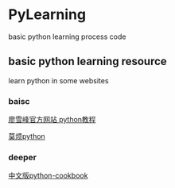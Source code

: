 # PyLearning
basic python learning process code 

## basic python learning resource
learn python in some websites
### baisc 
[廖雪峰官方网站 python教程](https://www.liaoxuefeng.com/wiki/0014316089557264a6b348958f449949df42a6d3a2e542c000)

[莫烦python](https://morvanzhou.github.io/)
### deeper
[中文版python-cookbook](https://python3-cookbook.readthedocs.io/zh_CN/latest/copyright.html)
